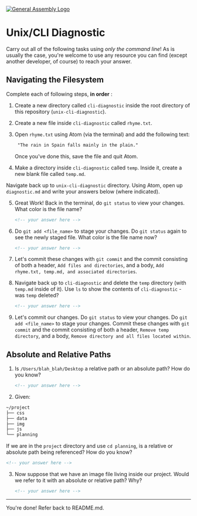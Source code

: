 [![General Assembly Logo](https://camo.githubusercontent.com/1a91b05b8f4d44b5bbfb83abac2b0996d8e26c92/687474703a2f2f692e696d6775722e636f6d2f6b6538555354712e706e67)](https://generalassemb.ly/education/web-development-immersive)

# Unix/CLI Diagnostic

Carry out all of the following tasks using _only the command line_! As is
usually the case, you're welcome to use any resource you can find (except
another developer, of course) to reach your answer.

## Navigating the Filesystem

Complete each of following steps, **in order** :

1. Create a new directory called `cli-diagnostic` inside the root directory of
this repository (`unix-cli-diagnostic`).

2. Create a new file inside `cli-diagnostic` called `rhyme.txt`.

3. Open `rhyme.txt` using Atom (via the terminal) and add the following text:

    ```md
     "The rain in Spain falls mainly in the plain."
    ```
    Once you've done this, save the file and quit Atom.

4. Make a directory inside `cli-diagnostic` called `temp`. Inside it, create a
   new blank file called `temp.md`.

Navigate back up to `unix-cli-diagnostic` directory.
Using Atom, open up `diagnostic.md` and write your answers below
(where indicated).

5. Great Work! Back in the terminal, do `git status` to view your changes. What
   color is the file name?

    ```md
    <!-- your answer here -->
    ```

6. Do `git add <file_name>` to stage your changes. Do `git status` again to see
   the newly staged file. What color is the file name now?

    ```md
    <!-- your answer here -->
    ```

7. Let's commit these changes with `git commit` and the commit consisting of
   both a header, `Add files and directories`, and a body,
   `Add rhyme.txt, temp.md, and associated directories`.

8. Navigate back up to `cli-diagnostic` and delete the `temp` directory (with
   `temp.md` inside of it). Use `ls` to show the contents of
   `cli-diagnostic` - was `temp` deleted?

    ```md
    <!-- your answer here -->
    ```

9. Let's commit our changes. Do `git status` to view your changes. Do
   `git add <file_name>` to stage your changes. Commit these changes with
   `git commit` and the commit consisting of both a header,
   `Remove temp directory`, and a body,
   `Remove directory and all files located within`.

## Absolute and Relative Paths

1. Is `/Users/blah_blah/Desktop` a relative path or an absolute path? How do you
   know?

    ```md
    <!-- your answer here -->
    ```

 2. Given:
```sh
~/project
├── css
├── data
├── img
├── js
└── planning
```

If we are in the `project` directory and use `cd planning`, is a relative or
absolute path being referenced? How do you know?

```md
<!-- your answer here -->
```

3. Now suppose that we have an image file living inside our project. Would we
   refer to it with an absolute or relative path? Why?

    ```md
    <!-- your answer here -->
    ```

<hr>

You're done! Refer back to README.md.
